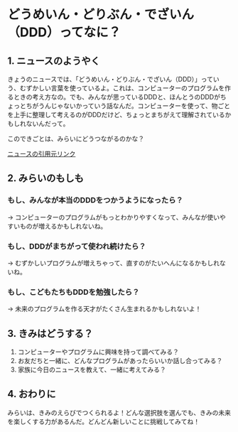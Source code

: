 # どうめいん・どりぶん・でざいん（DDD）ってなに？

## 1. ニュースのようやく
きょうのニュースでは、「どうめいん・どりぶん・でざいん（DDD）」っていう、むずかしい言葉を使っているよ。これは、コンピューターのプログラムを作るときの考え方なの。でも、みんなが思っているDDDと、ほんとうのDDDがちょっとちがうんじゃないかっていう話なんだ。コンピューターを使って、物ごとを上手に整理して考えるのがDDDだけど、ちょっとまちがえて理解されているかもしれないんだって。

このできごとは、みらいにどうつながるのかな？

[ニュースの引用元リンク](https://www.angularspace.com/youre-misunderstanding-ddd-in-angular-and-frontend/)

## 2. みらいのもしも

### もし、みんなが本当のDDDをつかうようになったら？
→ コンピューターのプログラムがもっとわかりやすくなって、みんなが使いやすいものが増えるかもしれないね。

### もし、DDDがまちがって使われ続けたら？
→ むずかしいプログラムが増えちゃって、直すのがたいへんになるかもしれないね。

### もし、こどもたちもDDDを勉強したら？
→ 未来のプログラムを作る天才がたくさん生まれるかもしれないよ！

## 3. きみはどうする？

1. コンピューターやプログラムに興味を持って調べてみる？
2. お友だちと一緒に、どんなプログラムがあったらいいか話し合ってみる？
3. 家族に今日のニュースを教えて、一緒に考えてみる？

## 4. おわりに
みらいは、きみのえらびでつくられるよ！どんな選択肢を選んでも、きみの未来を楽しくする力があるんだ。どんどん新しいことに挑戦してみてね！